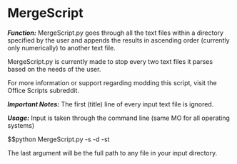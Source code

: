 MergeScript
===========

***Function:*** MergeScript.py goes through all the text files within a directory specified by the user and appends the results in ascending order (currently only numerically) to another text file.

MergeScript.py is currently made to stop every two text files it parses based on the needs of the user.

For more information or support regarding modding this script, visit the Office Scripts subreddit.

***Important Notes:*** The first (title) line of every input text file is ignored.

***Usage:*** Input is taken through the command line (same MO for all operating systems)

$$python MergeScript.py -s <source directory> -d <destination directory> -st <starting file>

The last argument will be the full path to any file in your input directory.
